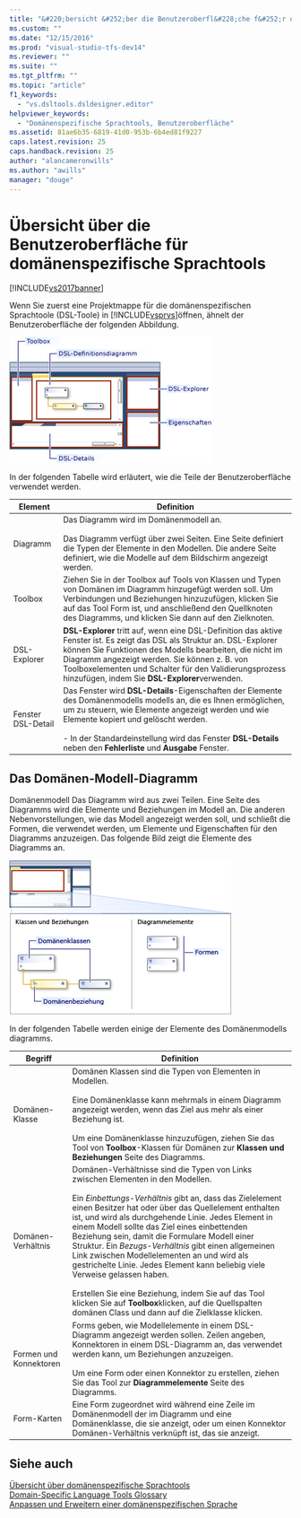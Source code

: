 ```yaml
---
title: "&#220;bersicht &#252;ber die Benutzeroberfl&#228;che f&#252;r dom&#228;nenspezifische Sprachtools | Microsoft Docs"
ms.custom: ""
ms.date: "12/15/2016"
ms.prod: "visual-studio-tfs-dev14"
ms.reviewer: ""
ms.suite: ""
ms.tgt_pltfrm: ""
ms.topic: "article"
f1_keywords: 
  - "vs.dsltools.dsldesigner.editor"
helpviewer_keywords: 
  - "Domänenspezifische Sprachtools, Benutzeroberfläche"
ms.assetid: 81ae6b35-6819-41d0-953b-6b4ed81f9227
caps.latest.revision: 25
caps.handback.revision: 25
author: "alancameronwills"
ms.author: "awills"
manager: "douge"
---
```

# &#220;bersicht &#252;ber die Benutzeroberfl&#228;che f&#252;r dom&#228;nenspezifische Sprachtools
[!INCLUDE[vs2017banner](../code-quality/includes/vs2017banner.md)]

Wenn Sie zuerst eine Projektmappe für die domänenspezifischen Sprachtoole \(DSL\-Toole\) in [!INCLUDE[vsprvs](../code-quality/includes/vsprvs_md.md)]öffnen, ähnelt der Benutzeroberfläche der folgenden Abbildung.  
  
 ![DSL&#45;Designer](../modeling/media/dsl_designer.png "dsl\_designer")  
  
 In der folgenden Tabelle wird erläutert, wie die Teile der Benutzeroberfläche verwendet werden.  
  
|**Element**|**Definition**|  
|-----------------|--------------------|  
|Diagramm|Das Diagramm wird im Domänenmodell an.<br /><br /> Das Diagramm verfügt über zwei Seiten.  Eine Seite definiert die Typen der Elemente in den Modellen.  Die andere Seite definiert, wie die Modelle auf dem Bildschirm angezeigt werden.|  
|Toolbox|Ziehen Sie in der Toolbox auf Tools von Klassen und Typen von Domänen im Diagramm hinzugefügt werden soll.  Um Verbindungen und Beziehungen hinzuzufügen, klicken Sie auf das Tool Form ist, und anschließend den Quellknoten des Diagramms, und klicken Sie dann auf den Zielknoten.|  
|DSL\-Explorer|**DSL\-Explorer** tritt auf, wenn eine DSL\-Definition das aktive Fenster ist.  Es zeigt das DSL als Struktur an.  DSL\-Explorer können Sie Funktionen des Modells bearbeiten, die nicht im Diagramm angezeigt werden.  Sie können z. B. von Toolboxelementen und Schalter für den Validierungsprozess hinzufügen, indem Sie **DSL\-Explorer**verwenden.|  
|Fenster DSL\-Detail|Das Fenster wird **DSL\-Details**\-Eigenschaften der Elemente des Domänenmodells modells an, die es Ihnen ermöglichen, um zu steuern, wie Elemente angezeigt werden und wie Elemente kopiert und gelöscht werden.<br /><br /> -   In der Standardeinstellung wird das Fenster **DSL\-Details** neben den **Fehlerliste** und **Ausgabe** Fenster.|  
  
## Das Domänen\-Modell\-Diagramm  
 Domänenmodell Das Diagramm wird aus zwei Teilen.  Eine Seite des Diagramms wird die Elemente und Beziehungen im Modell an.  Die anderen Nebenvorstellungen, wie das Modell angezeigt werden soll, und schließt die Formen, die verwendet werden, um Elemente und Eigenschaften für den Diagramms anzuzeigen.  Das folgende Bild zeigt die Elemente des Diagramms an.  
  
 ![DSL&#45;Designer mit Verantwortlichkeitsbereich](../modeling/media/dsl_desinger.png "dsl\_desinger")  
  
 In der folgenden Tabelle werden einige der Elemente des Domänenmodells diagramms.  
  
|**Begriff**|**Definition**|  
|-----------------|--------------------|  
|Domänen\-Klasse|Domänen Klassen sind die Typen von Elementen in Modellen.<br /><br /> Eine Domänenklasse kann mehrmals in einem Diagramm angezeigt werden, wenn das Ziel aus mehr als einer Beziehung ist.<br /><br /> Um eine Domänenklasse hinzuzufügen, ziehen Sie das Tool von **Toolbox**\-Klassen für Domänen zur **Klassen und Beziehungen** Seite des Diagramms.|  
|Domänen\-Verhältnis|Domänen\-Verhältnisse sind die Typen von Links zwischen Elementen in den Modellen.<br /><br /> Ein *Einbettungs\-Verhältnis* gibt an, dass das Zielelement einen Besitzer hat oder über das Quellelement enthalten ist, und wird als durchgehende Linie.  Jedes Element in einem Modell sollte das Ziel eines einbettenden Beziehung sein, damit die Formulare Modell einer Struktur.  Ein *Bezugs\-Verhältnis* gibt einen allgemeinen Link zwischen Modellelementen an und wird als gestrichelte Linie.  Jedes Element kann beliebig viele Verweise gelassen haben.<br /><br /> Erstellen Sie eine Beziehung, indem Sie auf das Tool klicken Sie auf **Toolbox**klicken, auf die Quellspalten domänen Class und dann auf die Zielklasse klicken.|  
|Formen und Konnektoren|Forms geben, wie Modellelemente in einem DSL\-Diagramm angezeigt werden sollen. Zeilen angeben, Konnektoren in einem DSL\-Diagramm an, das verwendet werden kann, um Beziehungen anzuzeigen.<br /><br /> Um eine Form oder einen Konnektor zu erstellen, ziehen Sie das Tool zur **Diagrammelemente** Seite des Diagramms.|  
|Form\-Karten|Eine Form zugeordnet wird während eine Zeile im Domänenmodell der im Diagramm und eine Domänenklasse, die sie anzeigt, oder um einen Konnektor Domänen\-Verhältnis verknüpft ist, das sie anzeigt.|  
  
## Siehe auch  
 [Übersicht über domänenspezifische Sprachtools](../modeling/overview-of-domain-specific-language-tools.md)   
 [Domain\-Specific Language Tools Glossary](http://msdn.microsoft.com/de-de/ca5e84cb-a315-465c-be24-76aa3df276aa)   
 [Anpassen und Erweitern einer domänenspezifischen Sprache](../modeling/customizing-and-extending-a-domain-specific-language.md)